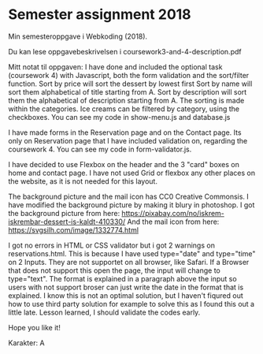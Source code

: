 # Semester assignment 2018
Min semesteroppgave i Webkoding (2018).

Du kan lese oppgavebeskrivelsen i coursework3-and-4-description.pdf

Mitt notat til oppgaven:
I have done and included the optional task (coursework 4) with Javascript, both the form validation and the sort/filter function.
Sort by price will sort the dessert by lowest first
Sort by name will sort them alphabetical of title starting from A.
Sort by description will sort them the alphabetical of description starting from A.
The sorting is made within the categories.
Ice creams can be filtered by category, using the checkboxes.
You can see my code in show-menu.js and database.js

I have made forms in the Reservation page and on the Contact page.
Its only on Reservation page that I have included validation on, regarding the coursework 4.
You can see my code in form-validator.js.

I have decided to use Flexbox on the header and the 3 "card" boxes on home and contact page.
I have not used Grid or flexbox any other places on the website, as it is not needed for this layout.

The background picture and the mail icon has CC0 Creative Commonsis. I have modified the background picture by making it blury in photoshop.
I got the background picture from here: https://pixabay.com/no/iskrem-iskrembar-dessert-is-kaldt-410330/
And the mail icon from here: https://svgsilh.com/image/1332774.html

I got no errors in HTML or CSS validator but i got 2 warnings on reservations.html.
This is because I have used type="date" and type="time" on 2 Inputs.
They are not supportet on all browser, like Safari.
If a Browser that does not support this open the page, the input will change to type="text".
The format is explained in a paragraph above the input so users with not support broser can just write the date in the format that is explained.
I know this is not an optimal solution, but I haven't fiqured out how to use third party solution for example to solve this as I found this out a little late.
Lesson learned, I should validate the codes early.

Hope you like it!

Karakter: A
